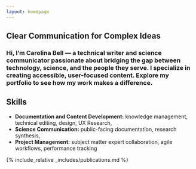 ```yaml
---
layout: homepage
---
```


## Clear Communication for Complex Ideas
### Hi, I’m Carolina Bell — a <b>technical writer</b> and science communicator passionate about bridging the gap between technology, science, and the people they serve. I specialize in creating accessible, user-focused content. Explore my portfolio to see how my work makes a difference.

## Skills

- **Documentation and Content Development:** knowledge management, technical editing, design, UX Research, 
- **Science Communication:** public-facing documentation, research synthesis, 
- **Project Management:** subject matter expert collaboration, agile workflows, performance tracking


{% include_relative _includes/publications.md %}

